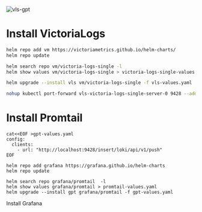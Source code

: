 ![vls-gpt](https://github.com/user-attachments/assets/81916d6a-e1d8-4c2d-aa75-9d321b7fcba5)

# Install VictoriaLogs
```bash
helm repo add vm https://victoriametrics.github.io/helm-charts/
helm repo update

helm search repo vm/victoria-logs-single -l
helm show values vm/victoria-logs-single > victoria-logs-single-values.yaml

helm upgrade --install vls vm/victoria-logs-single -f vls-values.yaml

nohup kubectl port-forward vls-victoria-logs-single-server-0 9428 --address 0.0.0.0 &
```
# Install Promtail
```
cat<<EOF >gpt-values.yaml
config:
  clients:
    - url: "http://localhost:9428/insert/loki/api/v1/push"
EOF

helm repo add grafana https://grafana.github.io/helm-charts
helm repo update

helm search repo grafana/promtail  -l
helm show values grafana/promtail > promtail-values.yaml
helm upgrade --install gpt grafana/promtail -f gpt-values.yaml
```


Install Grafana 


